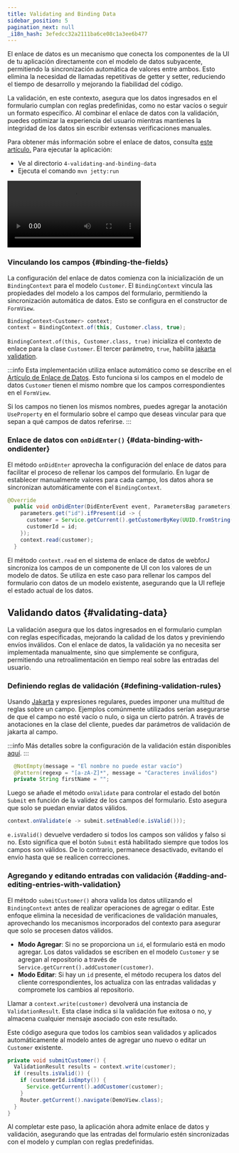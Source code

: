 ```yaml
---
title: Validating and Binding Data
sidebar_position: 5
pagination_next: null
_i18n_hash: 3efedcc32a2111ba6ce08c1a3ee6b477
---
```

El enlace de datos es un mecanismo que conecta los componentes de la UI de tu aplicación directamente con el modelo de datos subyacente, permitiendo la sincronización automática de valores entre ambos. Esto elimina la necesidad de llamadas repetitivas de getter y setter, reduciendo el tiempo de desarrollo y mejorando la fiabilidad del código.

La validación, en este contexto, asegura que los datos ingresados en el formulario cumplan con reglas predefinidas, como no estar vacíos o seguir un formato específico. Al combinar el enlace de datos con la validación, puedes optimizar la experiencia del usuario mientras mantienes la integridad de los datos sin escribir extensas verificaciones manuales.

Para obtener más información sobre el enlace de datos, consulta [este artículo.](../../data-binding/overview) Para ejecutar la aplicación:

- Ve al directorio `4-validating-and-binding-data`
- Ejecuta el comando `mvn jetty:run`

<div class="videos-container">
  <video controls>
    <source src="https://cdn.webforj.com/webforj-documentation/video/tutorials/validating-and-binding-data.mp4" type="video/mp4"/>
  </video>
</div>

### Vinculando los campos {#binding-the-fields}

La configuración del enlace de datos comienza con la inicialización de un `BindingContext` para el modelo `Customer`. El `BindingContext` vincula las propiedades del modelo a los campos del formulario, permitiendo la sincronización automática de datos. Esto se configura en el constructor de `FormView`.

```java title="FormView.java"
BindingContext<Customer> context;
context = BindingContext.of(this, Customer.class, true);
```

`BindingContext.of(this, Customer.class, true)` inicializa el contexto de enlace para la clase `Customer`. El tercer parámetro, `true`, habilita [jakarta validation](https://beanvalidation.org/).

:::info
Esta implementación utiliza enlace automático como se describe en el [Artículo de Enlace de Datos](../../data-binding/automatic-binding). Esto funciona si los campos en el modelo de datos `Customer` tienen el mismo nombre que los campos correspondientes en el `FormView`.

Si los campos no tienen los mismos nombres, puedes agregar la anotación `UseProperty` en el formulario sobre el campo que deseas vincular para que sepan a qué campos de datos referirse.
:::

### Enlace de datos con `onDidEnter()` {#data-binding-with-ondidenter}

El método `onDidEnter` aprovecha la configuración del enlace de datos para facilitar el proceso de rellenar los campos del formulario. En lugar de establecer manualmente valores para cada campo, los datos ahora se sincronizan automáticamente con el `BindingContext`.

```java {7}
@Override
  public void onDidEnter(DidEnterEvent event, ParametersBag parameters) {
    parameters.get("id").ifPresent(id -> {
      customer = Service.getCurrent().getCustomerByKey(UUID.fromString(id));
      customerId = id;
    });
    context.read(customer);
  }
```

El método `context.read` en el sistema de enlace de datos de webforJ sincroniza los campos de un componente de UI con los valores de un modelo de datos. Se utiliza en este caso para rellenar los campos del formulario con datos de un modelo existente, asegurando que la UI refleje el estado actual de los datos.

## Validando datos {#validating-data}

La validación asegura que los datos ingresados en el formulario cumplan con reglas especificadas, mejorando la calidad de los datos y previniendo envíos inválidos. Con el enlace de datos, la validación ya no necesita ser implementada manualmente, sino que simplemente se configura, permitiendo una retroalimentación en tiempo real sobre las entradas del usuario.

### Definiendo reglas de validación {#defining-validation-rules}

Usando [Jakarta](https://beanvalidation.org) y expresiones regulares, puedes imponer una multitud de reglas sobre un campo. Ejemplos comúnmente utilizados serían asegurarse de que el campo no esté vacío o nulo, o siga un cierto patrón. A través de anotaciones en la clase del cliente, puedes dar parámetros de validación de jakarta al campo.

:::info
Más detalles sobre la configuración de la validación están disponibles [aquí](../../data-binding/validation/jakarta-validation.md#installation).
:::

```java
  @NotEmpty(message = "El nombre no puede estar vacío")
  @Pattern(regexp = "[a-zA-Z]*", message = "Caracteres inválidos")
  private String firstName = "";
```

Luego se añade el método `onValidate` para controlar el estado del botón `Submit` en función de la validez de los campos del formulario. Esto asegura que solo se puedan enviar datos válidos.

```java title="FormView.java"
context.onValidate(e -> submit.setEnabled(e.isValid()));
```

`e.isValid()` devuelve verdadero si todos los campos son válidos y falso si no. Esto significa que el botón `Submit` está habilitado siempre que todos los campos son válidos. De lo contrario, permanece desactivado, evitando el envío hasta que se realicen correcciones.

### Agregando y editando entradas con validación {#adding-and-editing-entries-with-validation}

El método `submitCustomer()` ahora valida los datos utilizando el `BindingContext` antes de realizar operaciones de agregar o editar. Este enfoque elimina la necesidad de verificaciones de validación manuales, aprovechando los mecanismos incorporados del contexto para asegurar que solo se procesen datos válidos.

- **Modo Agregar**: Si no se proporciona un `id`, el formulario está en modo agregar. Los datos validados se escriben en el modelo `Customer` y se agregan al repositorio a través de `Service.getCurrent().addCustomer(customer)`.
- **Modo Editar**: Si hay un `id` presente, el método recupera los datos del cliente correspondientes, los actualiza con las entradas validadas y compromete los cambios al repositorio.

Llamar a `context.write(customer)` devolverá una instancia de `ValidationResult`. Esta clase indica si la validación fue exitosa o no, y almacena cualquier mensaje asociado con este resultado.

Este código asegura que todos los cambios sean validados y aplicados automáticamente al modelo antes de agregar uno nuevo o editar un `Customer` existente.

```java title="FormView.java"
private void submitCustomer() {
  ValidationResult results = context.write(customer);
  if (results.isValid()) {
    if (customerId.isEmpty()) {
      Service.getCurrent().addCustomer(customer);
    }
    Router.getCurrent().navigate(DemoView.class);
  }
}
```

Al completar este paso, la aplicación ahora admite enlace de datos y validación, asegurando que las entradas del formulario estén sincronizadas con el modelo y cumplan con reglas predefinidas.
